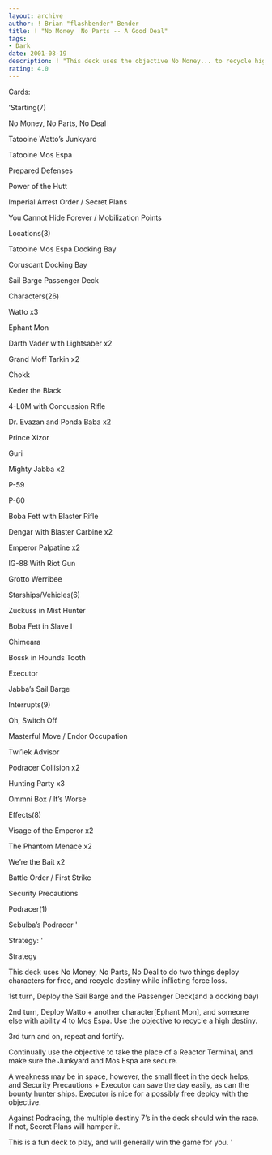```yaml
---
layout: archive
author: ! Brian "flashbender" Bender
title: ! "No Money  No Parts -- A Good Deal"
tags:
- Dark
date: 2001-08-19
description: ! "This deck uses the objective No Money... to recycle high destiny and to deploy characters/starships for free."
rating: 4.0
---
```

Cards: 

'Starting(7)

No Money, No Parts, No Deal

Tatooine  Watto’s Junkyard

Tatooine  Mos Espa

Prepared Defenses

Power of the Hutt

Imperial Arrest Order / Secret Plans

You Cannot Hide Forever / Mobilization Points


Locations(3)

Tatooine  Mos Espa Docking Bay

Coruscant  Docking Bay

Sail Barge  Passenger Deck


Characters(26)

Watto x3

Ephant Mon

Darth Vader with Lightsaber x2

Grand Moff Tarkin x2

Chokk

Keder the Black

4-L0M with Concussion Rifle

Dr. Evazan and Ponda Baba x2

Prince Xizor

Guri

Mighty Jabba x2

P-59

P-60

Boba Fett with Blaster Rifle

Dengar with Blaster Carbine x2

Emperor Palpatine x2

IG-88 With Riot Gun

Grotto Werribee


Starships/Vehicles(6)

Zuckuss in Mist Hunter

Boba Fett in Slave I

Chimeara

Bossk in Hounds Tooth

Executor

Jabba’s Sail Barge


Interrupts(9)

Oh, Switch Off

Masterful Move / Endor Occupation

Twi’lek Advisor

Podracer Collision x2

Hunting Party x3

Ommni Box / It’s Worse


Effects(8)

Visage of the Emperor x2

The Phantom Menace x2

We’re the Bait x2

Battle Order / First Strike

Security Precautions


Podracer(1)

Sebulba’s Podracer '

Strategy: '

Strategy 


This deck uses No Money, No Parts, No Deal to do two things  deploy characters for free, and recycle destiny while inflicting force loss.


1st turn, Deploy the Sail Barge and the Passenger Deck(and a docking bay)

2nd turn, Deploy Watto + another character[Ephant Mon], and someone else with ability 4 to Mos Espa. Use the objective to recycle a high destiny.

3rd turn and on, repeat and fortify.


Continually use the objective to take the place of a Reactor Terminal, and make sure the Junkyard and Mos Espa are secure.


A weakness may be in space, however, the small fleet in the deck helps, and Security Precautions + Executor can save the day easily, as can the bounty hunter ships. Executor is nice for a possibly free deploy with the objective.


Against Podracing, the multiple destiny 7’s in the deck should win the race. If not, Secret Plans will hamper it.


This is a fun deck to play, and will generally win the game for you. '